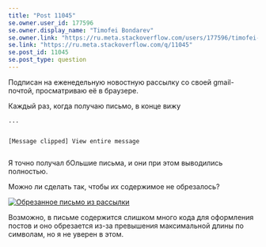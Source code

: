 ```yaml
---
title: "Post 11045"
se.owner.user_id: 177596
se.owner.display_name: "Timofei Bondarev"
se.owner.link: "https://ru.meta.stackoverflow.com/users/177596/timofei-bondarev"
se.link: "https://ru.meta.stackoverflow.com/q/11045"
se.post_id: 11045
se.post_type: question
---
```

<p>Подписан на еженедельную новостную рассылку со своей gmail-почтой, просматриваю её в браузере.</p>
<p>Каждый раз, когда получаю письмо, в конце вижу</p>
<pre><code>...

[Message clipped]  View entire message
</code></pre>
<p>Я точно получал бОльшие письма, и они при этом выводились полностью.</p>
<p>Можно ли сделать так, чтобы их содержимое не обрезалось?</p>
<p><a href="https://i.stack.imgur.com/JBUXo.png" rel="nofollow noreferrer"><img src="https://i.stack.imgur.com/JBUXo.png" alt="Обрезанное письмо из рассылки" /></a></p>
<p>Возможно, в письме содержится слишком много кода для оформления постов и оно обрезается из-за превышения максимальной длины по символам, но я не уверен в этом.</p>
